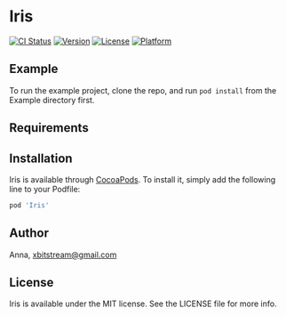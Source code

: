 # Iris

[![CI Status](https://img.shields.io/travis/Anna/Iris.svg?style=flat)](https://travis-ci.org/Anna/Iris)
[![Version](https://img.shields.io/cocoapods/v/Iris.svg?style=flat)](https://cocoapods.org/pods/Iris)
[![License](https://img.shields.io/cocoapods/l/Iris.svg?style=flat)](https://cocoapods.org/pods/Iris)
[![Platform](https://img.shields.io/cocoapods/p/Iris.svg?style=flat)](https://cocoapods.org/pods/Iris)

## Example

To run the example project, clone the repo, and run `pod install` from the Example directory first.

## Requirements

## Installation

Iris is available through [CocoaPods](https://cocoapods.org). To install
it, simply add the following line to your Podfile:

```ruby
pod 'Iris'
```

## Author

Anna, xbitstream@gmail.com

## License

Iris is available under the MIT license. See the LICENSE file for more info.

